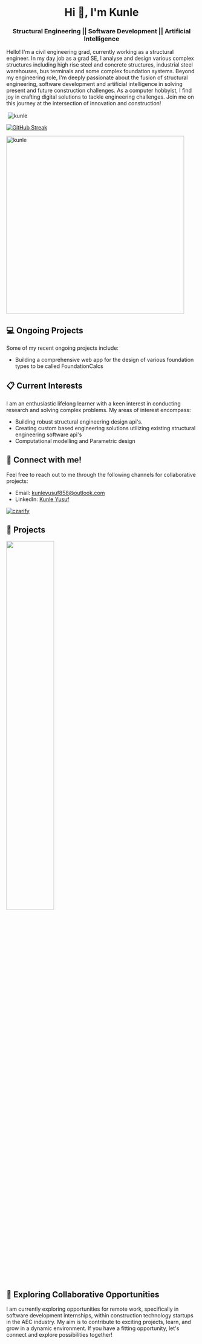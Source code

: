 <h1 align="center">Hi 👋, I'm Kunle</h1>
<h3 align="center"> Structural Engineering || Software Development || Artificial Intelligence</h3>

Hello! I'm a civil engineering grad, currently working as a structural engineer. In my day job as a grad SE, I analyse and design various complex structures including high rise steel and concrete structures, industrial steel warehouses, bus terminals and some complex foundation systems. Beyond my engineering role, I'm deeply passionate about the fusion of structural engineering, software development and artificial intelligence in solving present and future construction challenges. As a computer hobbyist, I find joy in crafting digital solutions to tackle engineering challenges. Join me on this journey at the intersection of innovation and construction! 

<p>&nbsp;<img align="center" src="https://github-readme-stats-kunles-projects-0dd1bd96.vercel.app/api?username=kunle009&show_icons=true&locale=en&theme=cobalt" alt="kunle" /></p>
<a href="https://git.io/streak-stats"><img src="https://streak-stats.demolab.com?user=kunle009&theme=leafy&hide_border=true&border_radius=4.7&card_width=470" alt="GitHub Streak" /></a>
<p><img  src="https://github-readme-stats-kunles-projects-0dd1bd96.vercel.app/api/top-langs?username=kunle009&show_icons=true&locale=en&layout=donut&langs_count=8&theme=dracula" alt="kunle" width="470"/></p>


## 💻 Ongoing Projects
<p>
        Some of my recent ongoing projects include:
        <ul>
          <li>Building a comprehensive web app for the design of various foundation types to be called FoundationCalcs</li>
        </ul>
    </p>

## 📋 Current Interests

I am an enthusiastic lifelong learner with a keen interest in conducting research and solving complex problems. My areas of interest encompass:

- Building robust structural engineering design api's.
- Creating custom based engineering solutions utilizing existing structural engineering software api's
- Computational modelling and Parametric design

## 🔗 Connect with me!

Feel free to reach out to me through the following channels for collaborative projects:

- Email: [kunleyusuf858@outlook.com](mailto:kunleyusuf858@outlook.com)
- LinkedIn: [Kunle Yusuf](https://www.linkedin.com/in/kunle-yusuf/)
<p align="left"> <a href="https://twitter.com/_kunle009" target="blank"><img src="https://img.shields.io/twitter/follow/kunle?logo=twitter&style=for-the-badge" alt="czarify" /></a> </p>

## 🚀 Projects

<p float="left">
    <a href="https://github.com/kunle009/FoundationDesign">
        <img src="https://github-readme-stats.vercel.app/api/pin/?username=kunle009&repo=FoundationDesign" width="50%" />
    </a>
</p>

## 🎯 Exploring Collaborative Opportunities

I am currently exploring opportunities for remote work, specifically in software development internships, within construction technology startups in the AEC industry. My aim is to contribute to exciting projects, learn, and grow in a dynamic environment. If you have a fitting opportunity, let's connect and explore possibilities together!
